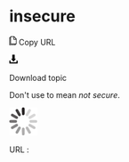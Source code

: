# insecure

![Copy URL](media/insecure/Copy.png)
Copy URL

![Download](media/insecure/Download.png)

Download topic

Don't use to mean *not secure*. 

![In progress](media/insecure/activity-large.gif)

URL :
